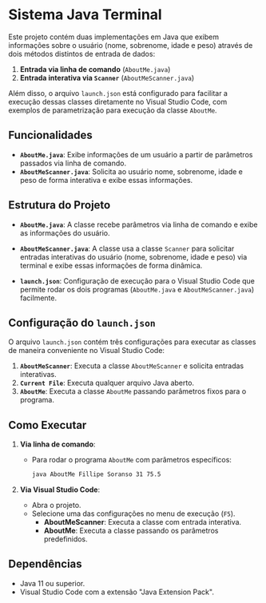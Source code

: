 # Sistema Java Terminal

Este projeto contém duas implementações em Java que exibem informações sobre o usuário (nome, sobrenome, idade e peso) através de dois métodos distintos de entrada de dados:

1. **Entrada via linha de comando** (`AboutMe.java`)
2. **Entrada interativa via `Scanner`** (`AboutMeScanner.java`)

Além disso, o arquivo `launch.json` está configurado para facilitar a execução dessas classes diretamente no Visual Studio Code, com exemplos de parametrização para execução da classe `AboutMe`.

## Funcionalidades

- **`AboutMe.java`**: Exibe informações de um usuário a partir de parâmetros passados via linha de comando.
- **`AboutMeScanner.java`**: Solicita ao usuário nome, sobrenome, idade e peso de forma interativa e exibe essas informações.

## Estrutura do Projeto

- **`AboutMe.java`**: A classe recebe parâmetros via linha de comando e exibe as informações do usuário.

- **`AboutMeScanner.java`**: A classe usa a classe `Scanner` para solicitar entradas interativas do usuário (nome, sobrenome, idade e peso) via terminal e exibe essas informações de forma dinâmica.

- **`launch.json`**: Configuração de execução para o Visual Studio Code que permite rodar os dois programas (`AboutMe.java` e `AboutMeScanner.java`) facilmente.

## Configuração do `launch.json`

O arquivo `launch.json` contém três configurações para executar as classes de maneira conveniente no Visual Studio Code:

1. **`AboutMeScanner`**: Executa a classe `AboutMeScanner` e solicita entradas interativas.
2. **`Current File`**: Executa qualquer arquivo Java aberto.
3. **`AboutMe`**: Executa a classe `AboutMe` passando parâmetros fixos para o programa.

## Como Executar

1. **Via linha de comando**:
   - Para rodar o programa `AboutMe` com parâmetros específicos:
     ```bash
     java AboutMe Fillipe Soranso 31 75.5
     ```

2. **Via Visual Studio Code**:
   - Abra o projeto.
   - Selecione uma das configurações no menu de execução (`F5`).
     - **AboutMeScanner**: Executa a classe com entrada interativa.
     - **AboutMe**: Executa a classe passando os parâmetros predefinidos.

## Dependências

- Java 11 ou superior.
- Visual Studio Code com a extensão "Java Extension Pack".